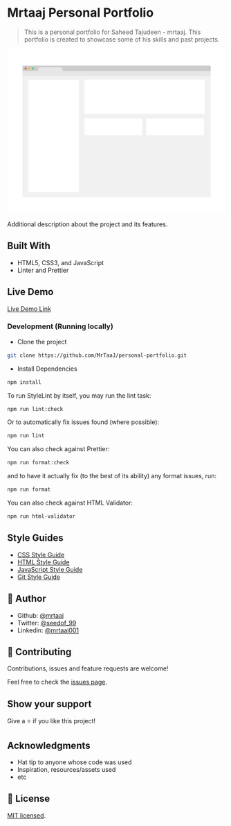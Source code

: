 # Mrtaaj Personal Portfolio

> This is a personal portfolio for Saheed Tajudeen - mrtaaj. This portfolio is created to showcase some of his skills and past projects.

![screenshot](./app_screenshot.png)

Additional description about the project and its features.

## Built With

- HTML5, CSS3, and JavaScript
- Linter and Prettier

## Live Demo

[Live Demo Link](https://livedemo.com)

### Development (Running locally)

- Clone the project

```bash
git clone https://github.com/MrTaaJ/personal-portfolio.git

```

- Install Dependencies

```bash
npm install
```

To run StyleLint by itself, you may run the lint task:

```bash
npm run lint:check
```

Or to automatically fix issues found (where possible):

```bash
npm run lint
```

You can also check against Prettier:

```bash
npm run format:check
```

and to have it actually fix (to the best of its ability) any format issues, run:

```bash
npm run format
```

You can also check against HTML Validator:

```bash
npm run html-validator
```

## Style Guides

- [CSS Style Guide](http://udacity.github.io/frontend-nanodegree-styleguide/css.html)
- [HTML Style Guide](http://udacity.github.io/frontend-nanodegree-styleguide/index.html)
- [JavaScript Style Guide](http://udacity.github.io/frontend-nanodegree-styleguide/javascript.html)
- [Git Style Guide](https://udacity.github.io/git-styleguide/)

## 👤 Author

- Github: [@mrtaaj](https://github.com/mrtaaj)
- Twitter: [@seedof_99](https://twitter.com/seedof_99)
- Linkedin: [@mrtaaj001](https://www.linkedin.com/in/mrtaaj001/)

## 🤝 Contributing

Contributions, issues and feature requests are welcome!

Feel free to check the [issues page](../../issues).

## Show your support

Give a ⭐️ if you like this project!

## Acknowledgments

- Hat tip to anyone whose code was used
- Inspiration, resources/assets used
- etc

## 📝 License

[MIT licensed](./LICENSE).
